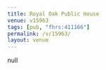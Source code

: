 ```yaml
---
title: Royal Oak Public House
venue: v15963
tags: [pub, "fhrs:411166"]
permalink: /v/15963/
layout: venue
---
```

null
